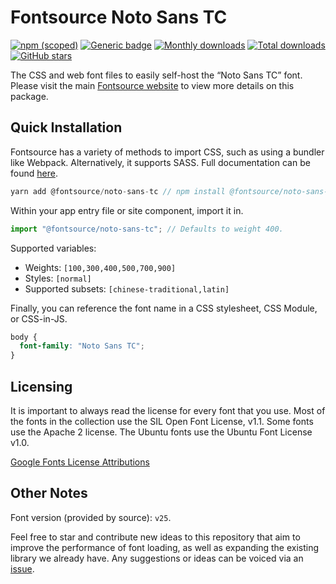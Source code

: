 # Fontsource Noto Sans TC

[![npm (scoped)](https://img.shields.io/npm/v/@fontsource/noto-sans-tc?color=brightgreen)](https://www.npmjs.com/package/@fontsource/noto-sans-tc) [![Generic badge](https://img.shields.io/badge/fontsource-passing-brightgreen)](https://github.com/fontsource/fontsource) [![Monthly downloads](https://badgen.net/npm/dm/@fontsource/noto-sans-tc)](https://github.com/fontsource/fontsource) [![Total downloads](https://badgen.net/npm/dt/@fontsource/noto-sans-tc)](https://github.com/fontsource/fontsource) [![GitHub stars](https://img.shields.io/github/stars/fontsource/fontsource.svg?style=social&label=Star)](https://github.com/fontsource/fontsource/stargazers)

The CSS and web font files to easily self-host the “Noto Sans TC” font. Please visit the main [Fontsource website](https://fontsource.org/fonts/noto-sans-tc) to view more details on this package.

## Quick Installation

Fontsource has a variety of methods to import CSS, such as using a bundler like Webpack. Alternatively, it supports SASS. Full documentation can be found [here](https://fontsource.org/docs/introduction).

```javascript
yarn add @fontsource/noto-sans-tc // npm install @fontsource/noto-sans-tc
```

Within your app entry file or site component, import it in.

```javascript
import "@fontsource/noto-sans-tc"; // Defaults to weight 400.
```

Supported variables:

- Weights: `[100,300,400,500,700,900]`
- Styles: `[normal]`
- Supported subsets: `[chinese-traditional,latin]`

Finally, you can reference the font name in a CSS stylesheet, CSS Module, or CSS-in-JS.

```css
body {
  font-family: "Noto Sans TC";
}
```

## Licensing

It is important to always read the license for every font that you use.
Most of the fonts in the collection use the SIL Open Font License, v1.1. Some fonts use the Apache 2 license. The Ubuntu fonts use the Ubuntu Font License v1.0.

[Google Fonts License Attributions](https://fonts.google.com/attribution)

## Other Notes

Font version (provided by source): `v25`.

Feel free to star and contribute new ideas to this repository that aim to improve the performance of font loading, as well as expanding the existing library we already have. Any suggestions or ideas can be voiced via an [issue](https://github.com/fontsource/fontsource/issues).
